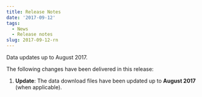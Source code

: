 ```yaml
---
title: Release Notes
date: '2017-09-12'
tags:
  - News
  - Release notes
slug: 2017-09-12-rn
---
```


Data updates up to August 2017.

The following changes have been delivered in this release:

1. **Update**: The data download files have been updated up to **August 2017** (when applicable).
